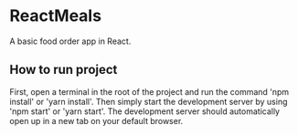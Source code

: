 # ReactMeals
A basic food order app in React.

## How to run project
First, open a terminal in the root of the project and run the command 'npm install' or 'yarn install'. Then simply start the development server by using 'npm start' or 'yarn start'. The development server should automatically open up in a new tab on your default browser.
